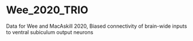# Wee_2020_TRIO
Data for Wee and MacAskill 2020, Biased connectivity of brain-wide inputs to ventral subiculum output neurons
